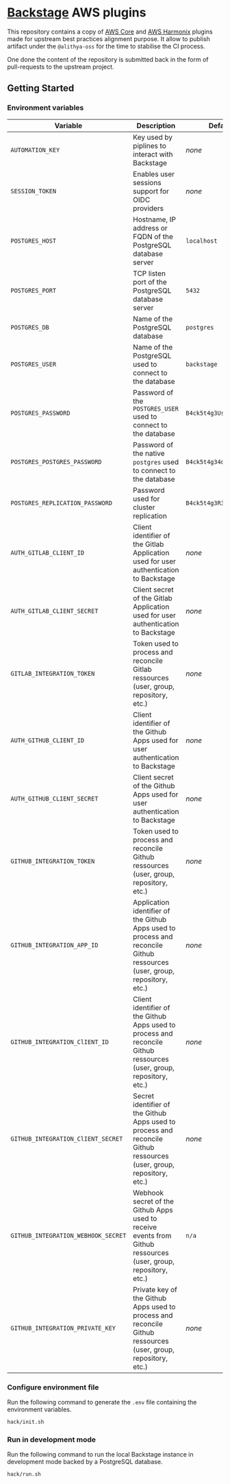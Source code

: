 # [Backstage](https://backstage.io) AWS plugins

This repository contains a copy of [AWS Core]() and [AWS Harmonix]() plugins made for upstream best practices alignment purpose.
It allow to publish artifact under the `@alithya-oss` for the time to stabilise the CI process.

One done the content of the repository is submitted back in the form of pull-requests to the upstream project.

## Getting Started

### Environment variables

Variable | Description | Default | Documentation
--- | --- | --- | ---
`AUTOMATION_KEY` | Key used by piplines to interact with Backstage | _none_ | [doc](https://backstage.io/docs/auth/service-to-service-auth#static-tokens)
`SESSION_TOKEN` | Enables user sessions support for OIDC providers | _none_ | [doc](https://backstage.io/docs/auth/service-to-service-auth#static-tokens)
`POSTGRES_HOST` | Hostname, IP address or FQDN of the PostgreSQL database server | `localhost` | [doc](https://backstage.io/docs/tutorials/switching-sqlite-postgres)
`POSTGRES_PORT` | TCP listen port of the PostgreSQL database server | `5432` | [doc](https://backstage.io/docs/tutorials/switching-sqlite-postgres)
`POSTGRES_DB` | Name of the PostgreSQL database | `postgres` | [doc](https://backstage.io/docs/tutorials/switching-sqlite-postgres)
`POSTGRES_USER` | Name of the PostgreSQL used to connect to the database | `backstage` | [doc](https://backstage.io/docs/tutorials/switching-sqlite-postgres)
`POSTGRES_PASSWORD` | Password of the `POSTGRES_USER` used to connect to the database | `B4ck5t4g3Us3r` | [doc](https://backstage.io/docs/tutorials/switching-sqlite-postgres)
`POSTGRES_POSTGRES_PASSWORD` | Password of the native `postgres` used to connect to the database | `B4ck5t4g34dm1n` | [doc](https://backstage.io/docs/tutorials/switching-sqlite-postgres)
`POSTGRES_REPLICATION_PASSWORD` | Password used for cluster replication | `B4ck5t4g3R3pl1c4t10n` | [doc](https://backstage.io/docs/tutorials/switching-sqlite-postgres)
`AUTH_GITLAB_CLIENT_ID` | Client identifier of the Gitlab Application used for user authentication to Backstage | _none_ | [doc](https://backstage.io/docs/auth/gitlab/provider)
`AUTH_GITLAB_CLIENT_SECRET` | Client secret of the Gitlab Application used for user authentication to Backstage | _none_ | [doc](https://backstage.io/docs/auth/gitlab/provider)
`GITLAB_INTEGRATION_TOKEN` | Token used to process and reconcile Gitlab ressources (user, group, repository, etc.) | _none_ | [doc](https://backstage.io/docs/integrations/gitlab/locations)
`AUTH_GITHUB_CLIENT_ID` | Client identifier of the Github Apps used for user authentication to Backstage | _none_ | [doc](https://backstage.io/docs/auth/github/provider)
`AUTH_GITHUB_CLIENT_SECRET` | Client secret of the Github Apps used for user authentication to Backstage | _none_ | [doc](https://backstage.io/docs/auth/github/provider)
`GITHUB_INTEGRATION_TOKEN` | Token used to process and reconcile Github ressources (user, group, repository, etc.) | _none_ | [doc](https://backstage.io/docs/integrations/github/locations)
`GITHUB_INTEGRATION_APP_ID` | Application identifier of the Github Apps used to process and reconcile Github ressources (user, group, repository, etc.) | _none_ | [doc](https://backstage.io/docs/integrations/github/github-apps)
`GITHUB_INTEGRATION_ClIENT_ID` | Client identifier of the Github Apps used to process and reconcile Github ressources (user, group, repository, etc.) | _none_ | [doc](https://backstage.io/docs/integrations/github/github-apps)
`GITHUB_INTEGRATION_ClIENT_SECRET` | Secret identifier of the Github Apps used to process and reconcile Github ressources (user, group, repository, etc.) | _none_ | [doc](https://backstage.io/docs/integrations/github/github-apps)
`GITHUB_INTEGRATION_WEBHOOK_SECRET` | Webhook secret of the Github Apps used to receive events from Github ressources (user, group, repository, etc.) | `n/a` | [doc](https://backstage.io/docs/integrations/github/github-apps)
`GITHUB_INTEGRATION_PRIVATE_KEY` | Private key of the Github Apps used to process and reconcile Github ressources (user, group, repository, etc.) | _none_ | [doc](https://backstage.io/docs/integrations/github/github-apps)

### Configure environment file

Run the following command to generate the `.env` file containing the environment variables.

```sh
hack/init.sh
```

### Run in development mode

Run the following command to run the local Backstage instance in development mode backed by a PostgreSQL database.

```sh
hack/run.sh
```
